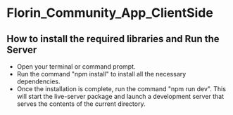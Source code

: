 # Florin_Community_App_ClientSide


 ## How to install the required libraries and Run the Server

 - Open your terminal or command prompt.
 - Run the command "npm install" to install all the necessary dependencies.
 - Once the installation is complete, run the command "npm run dev". This will start the live-server package and launch a development server that serves the contents of the current directory. 
